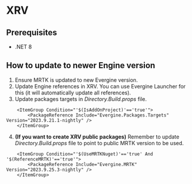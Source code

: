# XRV

## Prerequisites

  - .NET 8

## How to update to newer Engine version

1. Ensure MRTK is updated to new Evergine version.
2. Update Engine references in XRV. You can use Evergine Launcher for this (it will automatically update all references).
3. Update packages targets in _Directory.Build.props_ file.
```
	<ItemGroup Condition="'$(IsAddOnProject)'=='true'">
		<PackageReference Include="Evergine.Packages.Targets" Version="2023.9.21.1-nightly" />
	</ItemGroup>
```
4. **(If you want to create XRV public packages)** Remember to update _Directory.Build.props_ file to point to public MRTK version to be used.
```
    <ItemGroup Condition="'$(UseMRTKNuget)'=='true' And '$(ReferenceMRTK)'=='true'">
		<PackageReference Include="Evergine.MRTK" Version="2023.9.25.3-nightly" />
    </ItemGroup>
```